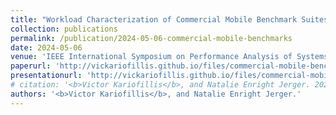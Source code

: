 ```yaml
---
title: "Workload Characterization of Commercial Mobile Benchmark Suites"
collection: publications
permalink: /publication/2024-05-06-commercial-mobile-benchmarks
date: 2024-05-06
venue: 'IEEE International Symposium on Performance Analysis of Systems and Software'
paperurl: 'http://vickariofillis.github.io/files/commercial-mobile-benchmarks.pdf'
presentationurl: 'http://vickariofillis.github.io/files/commercial-mobile-benchmarks-presentation.pdf'
# citation: '<b>Victor Kariofillis</b>, and Natalie Enright Jerger. 2024 IEEE International Symposium on Performance Analysis of Systems and Software (ISPASS), Indianapolis, IN, USA, 2024.'
authors: '<b>Victor Kariofillis</b>, and Natalie Enright Jerger.'
---
```

